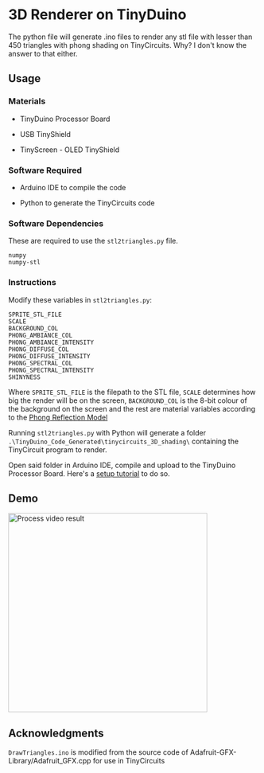 # 3D Renderer on TinyDuino

The python file will generate .ino files to render any stl file with lesser than 450 triangles with phong shading on TinyCircuits. Why? I don't know the answer to that either.

## Usage

### Materials
<ul>
  <li> <p>TinyDuino Processor Board</p> </li>
  <li> <p>USB TinyShield</p> </li>
  <li> <p>TinyScreen - OLED TinyShield</p> </li>
</ul>

### Software Required
<ul>
  <li> <p>Arduino IDE to compile the code</p> </li>
  <li> <p>Python to generate the TinyCircuits code</p> </li>
</ul>

### Software Dependencies
These are required to use the ```stl2triangles.py``` file.

```
numpy
numpy-stl
```

### Instructions

Modify these variables in ```stl2triangles.py```:

```
SPRITE_STL_FILE
SCALE
BACKGROUND_COL
PHONG_AMBIANCE_COL
PHONG_AMBIANCE_INTENSITY
PHONG_DIFFUSE_COL
PHONG_DIFFUSE_INTENSITY
PHONG_SPECTRAL_COL
PHONG_SPECTRAL_INTENSITY
SHINYNESS
```

Where ```SPRITE_STL_FILE``` is the filepath to the STL file, ```SCALE``` determines how big the render will be on the screen, ```BACKGROUND_COL``` is the 8-bit colour of the background on the screen and the rest are material variables according to the [Phong Reflection Model](https://en.wikipedia.org/wiki/Phong_reflection_model)

Running ```stl2triangles.py``` with Python will generate a folder ```.\TinyDuino_Code_Generated\tinycircuits_3D_shading\``` containing the TinyCircuit program to render.

Open said folder in Arduino IDE, compile and upload to the TinyDuino Processor Board. Here's a [setup tutorial](https://learn.tinycircuits.com/Processors/TinyDuino_Setup_Tutorial/) to do so.

## Demo

<img src="https://github.com/JuliaPoo/TinyCircuits-3D-Renderer/blob/master/tinyduino_dog_render.gif" alt="Process video result" width="400">

## Acknowledgments

```DrawTriangles.ino``` is modified from the source code of Adafruit-GFX-Library/Adafruit_GFX.cpp for use in TinyCircuits
